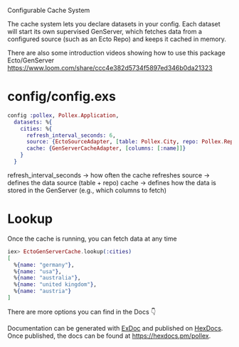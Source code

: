 Configurable Cache System

The cache system lets you declare datasets in your config. Each dataset will start its own supervised GenServer, which fetches data from a configured source (such as an Ecto Repo) and keeps it cached in memory.

There are also some introduction videos showing how to use this package
Ecto/GenServer
https://www.loom.com/share/ccc4e382d5734f5897ed346b0da21323

# config/config.exs

```elixir
config :pollex, Pollex.Application,
  datasets: %{
    cities: %{
      refresh_interval_seconds: 6,
      source: {EctoSourceAdapter, [table: Pollex.City, repo: Pollex.Repo]},
      cache: {GenServerCacheAdapter, [columns: [:name]]}
    }
  }
```

refresh_interval_seconds → how often the cache refreshes
source → defines the data source (table + repo)
cache → defines how the data is stored in the GenServer (e.g., which columns to fetch)

# Lookup

Once the cache is running, you can fetch data at any time

```elixir
iex> EctoGenServerCache.lookup(:cities)
[
  %{name: "germany"},
  %{name: "usa"},
  %{name: "australia"},
  %{name: "united kingdom"},
  %{name: "austria"}
]
```

There are more options you can find in the Docs 👇

Documentation can be generated with [ExDoc](https://github.com/elixir-lang/ex_doc)
and published on [HexDocs](https://hexdocs.pm). Once published, the docs can
be found at <https://hexdocs.pm/pollex>.
